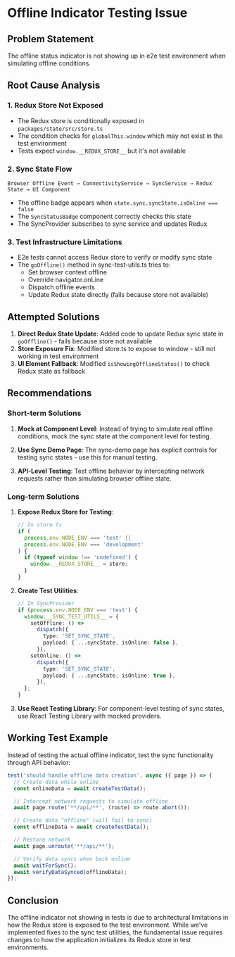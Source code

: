 # Offline Indicator Testing Issue

## Problem Statement

The offline status indicator is not showing up in e2e test environment when simulating offline conditions.

## Root Cause Analysis

### 1. Redux Store Not Exposed

- The Redux store is conditionally exposed in `packages/state/src/store.ts`
- The condition checks for `globalThis.window` which may not exist in the test environment
- Tests expect `window.__REDUX_STORE__` but it's not available

### 2. Sync State Flow

```
Browser Offline Event → ConnectivityService → SyncService → Redux State → UI Component
```

- The offline badge appears when `state.sync.syncState.isOnline === false`
- The `SyncStatusBadge` component correctly checks this state
- The SyncProvider subscribes to sync service and updates Redux

### 3. Test Infrastructure Limitations

- E2e tests cannot access Redux store to verify or modify sync state
- The `goOffline()` method in sync-test-utils.ts tries to:
  - Set browser context offline
  - Override navigator.onLine
  - Dispatch offline events
  - Update Redux state directly (fails because store not available)

## Attempted Solutions

1. **Direct Redux State Update**: Added code to update Redux sync state in `goOffline()` - fails because store not available
2. **Store Exposure Fix**: Modified store.ts to expose to window - still not working in test environment
3. **UI Element Fallback**: Modified `isShowingOfflineStatus()` to check Redux state as fallback

## Recommendations

### Short-term Solutions

1. **Mock at Component Level**: Instead of trying to simulate real offline conditions, mock the sync state at the component level for testing.

2. **Use Sync Demo Page**: The sync-demo page has explicit controls for testing sync states - use this for manual testing.

3. **API-Level Testing**: Test offline behavior by intercepting network requests rather than simulating browser offline state.

### Long-term Solutions

1. **Expose Redux Store for Testing**:

   ```typescript
   // In store.ts
   if (
     process.env.NODE_ENV === 'test' ||
     process.env.NODE_ENV === 'development'
   ) {
     if (typeof window !== 'undefined') {
       window.__REDUX_STORE__ = store;
     }
   }
   ```

2. **Create Test Utilities**:

   ```typescript
   // In SyncProvider
   if (process.env.NODE_ENV === 'test') {
     window.__SYNC_TEST_UTILS__ = {
       setOffline: () =>
         dispatch({
           type: 'SET_SYNC_STATE',
           payload: { ...syncState, isOnline: false },
         }),
       setOnline: () =>
         dispatch({
           type: 'SET_SYNC_STATE',
           payload: { ...syncState, isOnline: true },
         }),
     };
   }
   ```

3. **Use React Testing Library**: For component-level testing of sync states, use React Testing Library with mocked providers.

## Working Test Example

Instead of testing the actual offline indicator, test the sync functionality through API behavior:

```typescript
test('should handle offline data creation', async ({ page }) => {
  // Create data while online
  const onlineData = await createTestData();

  // Intercept network requests to simulate offline
  await page.route('**/api/**', (route) => route.abort());

  // Create data "offline" (will fail to sync)
  const offlineData = await createTestData();

  // Restore network
  await page.unroute('**/api/**');

  // Verify data syncs when back online
  await waitForSync();
  await verifyDataSynced(offlineData);
});
```

## Conclusion

The offline indicator not showing in tests is due to architectural limitations in how the Redux store is exposed to the test environment. While we've implemented fixes to the sync test utilities, the fundamental issue requires changes to how the application initializes its Redux store in test environments.
